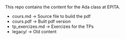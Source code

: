 This repo contains the content for the Ada class at EPITA.

- cours.md -> Source file to build the pdf
- cours.pdf -> Built pdf version
- tp_exercizes.md -> Exercizes for the TPs
- legacy/ -> Old content
